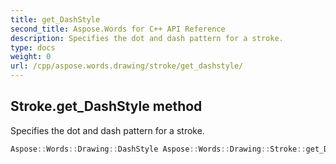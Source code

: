 ```yaml
---
title: get_DashStyle
second_title: Aspose.Words for C++ API Reference
description: Specifies the dot and dash pattern for a stroke. 
type: docs
weight: 0
url: /cpp/aspose.words.drawing/stroke/get_dashstyle/
---
```

## Stroke.get_DashStyle method


Specifies the dot and dash pattern for a stroke.

```cpp
Aspose::Words::Drawing::DashStyle Aspose::Words::Drawing::Stroke::get_DashStyle()
```

